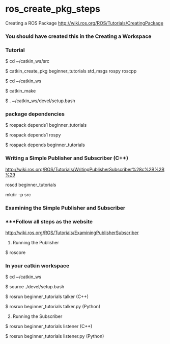 # ros_create_pkg_steps

Creating a ROS Package
http://wiki.ros.org/ROS/Tutorials/CreatingPackage
### You should have created this in the Creating a Workspace

### Tutorial
$ cd ~/catkin_ws/src

$ catkin_create_pkg beginner_tutorials std_msgs rospy roscpp

$ cd ~/catkin_ws

$ catkin_make

$ . ~/catkin_ws/devel/setup.bash

### package dependencies
$ rospack depends1 beginner_tutorials

$ rospack depends1 rospy

$ rospack depends beginner_tutorials

### Writing a Simple Publisher and Subscriber (C++)

http://wiki.ros.org/ROS/Tutorials/WritingPublisherSubscriber%28c%2B%2B%29

roscd beginner_tutorials

mkdir -p src

### Examining the Simple Publisher and Subscriber

### ***Follow all steps as the website

http://wiki.ros.org/ROS/Tutorials/ExaminingPublisherSubscriber

1. Running the Publisher

$ roscore

### In your catkin workspace

$ cd ~/catkin_ws

$ source ./devel/setup.bash

$ rosrun beginner_tutorials talker (C++)

$ rosrun beginner_tutorials talker.py (Python)

2. Running the Subscriber

$ rosrun beginner_tutorials listener (C++)

$ rosrun beginner_tutorials listener.py (Python)

